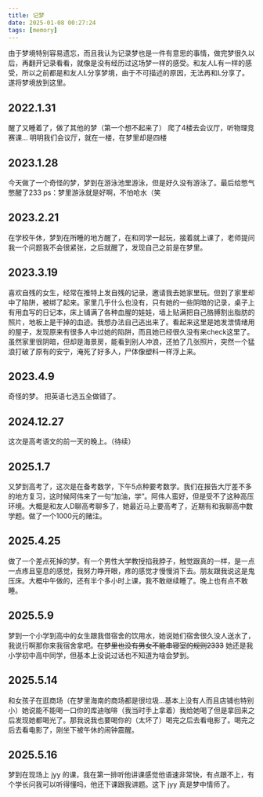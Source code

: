 ```yaml
---
title: 记梦
date: 2025-01-08 00:27:24
tags: [memory]
---
```


由于梦境特别容易遗忘，而且我认为记录梦也是一件有意思的事情，做完梦很久以后，再翻开记录看看，就像是没有经历过这场梦一样的感受。和友人L有一样的感受，所以之前都是和友人L分享梦境，由于不可描述的原因，无法再和L分享了。遂将梦境放到这里。

<!-- more -->

## 2022.1.31

醒了又睡着了，做了其他的梦（第一个想不起来了）
爬了4楼去会议厅，听物理竞赛课...
明明我们会议厅，就在一楼，在梦里却是四楼

## 2023.1.28

今天做了一个奇怪的梦，梦到在游泳池里游泳，但是好久没有游泳了。最后给憋气憋醒了233
ps：梦里游泳就是好啊，不怕呛水（笑

## 2023.2.21

在学校午休，梦到在所睡的地方醒了，在和同学一起玩，接着就上课了，老师提问我一个问题我不会很紧张，之后就醒了，发现自己之前是在梦里。

## 2023.3.19

喜欢自残的女生，经常在推特上发自残的记录，邀请我去她家里玩。但到了家里却中了陷阱，被绑了起来。家里几乎什么也没有，只有她的一些阴暗的记录，桌子上有用血写的日记本，床上铺满了各种血腥的娃娃，墙上贴满把自己胳膊割出脂肪的照片，地板上是干掉的血迹。我想办法自己逃出来了。看起来这里是她发泄情绪用的屋子，发现原来有很多人中过她的陷阱，而且她已经很久没有来check这里了。虽然家里很阴暗，但却是海景房，能看到别人冲浪，还拍了几张照片，突然一个猛浪打破了原有的安宁，淹死了好多人，尸体像塑料一样浮上来。

## 2023.4.9

奇怪的梦。
把英语七选五全做错了。

## 2024.12.27

这次是高考语文的前一天的晚上。（待续）

## 2025.1.7

又梦到高考了，这次是在备考数学，下午5点种要考数学。我们在报告大厅差不多的地方复习，这时候阿伟来了一句“加油，学”。阿伟人蛮好，但是受不了这种高压环境。大概是和友人D聊高考聊多了，她最近马上要高考了，近期有和我聊高中数学题。做了一个1000元的赌注。

## 2025.4.25

做了一个差点死掉的梦。有一个男性大学教授掐我脖子，触觉跟真的一样，是一点一点疼且窒息的感觉，我努力睁开眼，疼的感觉才慢慢消下去。朋友跟我说这是鬼压床。大概中午做的，还有半个多小时上课，我不敢继续睡了。晚上也有点不敢睡。

## 2025.5.9

梦到一个小学到高中的女生跟我借宿舍的饮用水，她说她们宿舍很久没人送水了，我说行啊那你来我宿舍拿吧。~~在梦里也没有男女不能串寝室的规则2333~~ 她还是我小学初中高中同学，但基本上没说过话也不知道为啥会梦到。

## 2025.5.14

和女孩子在逛商场（在梦里海南的商场都是很垃圾...基本上没有人而且店铺也特别小）她说能不能喝一口你的库迪咖啡（我当时手上拿着）我给她喝了但是拿回来之后发现她都喝光了。那我说我也要喝你的（太坏了）喝完之后去看电影了。喝完之后去看电影了，刚坐下被午休的闹钟震醒。

## 2025.5.16

梦到在现场上 jyy 的课，我在第一排听他讲课感觉他语速非常快，有点跟不上，有个学长问我可以听得懂吗，他还下课跟我讲题。这下 jyy 真是梦中情师了。
